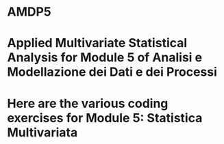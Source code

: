 # AMDP5
# Applied Multivariate Statistical Analysis for Module 5 of Analisi e Modellazione dei Dati e dei Processi
# Here are the various coding exercises for Module 5: Statistica Multivariata
